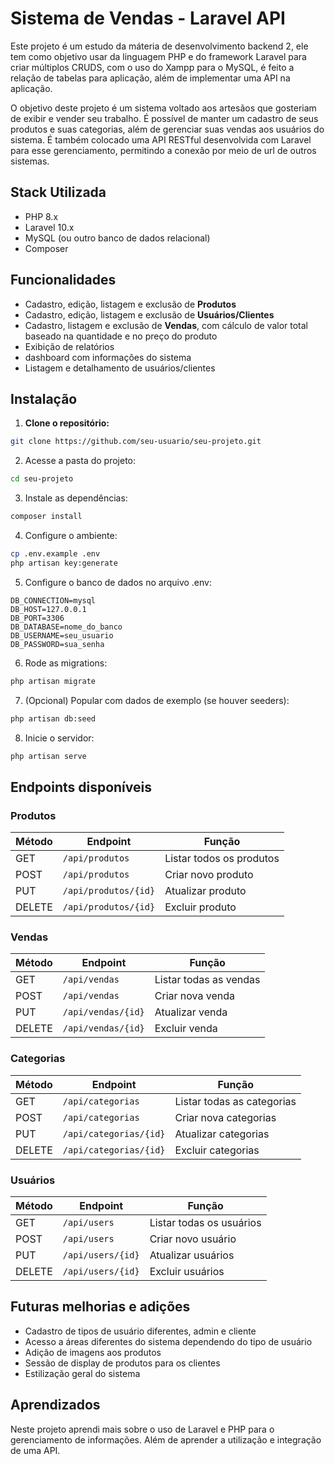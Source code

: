 # Sistema de Vendas - Laravel API

Este projeto é um estudo da máteria de desenvolvimento backend 2, ele tem como objetivo usar da linguagem PHP e do framework Laravel para criar múltiplos CRUDS, com o uso do Xampp para o MySQL, é feito a relação de tabelas para aplicação, além de implementar uma API na aplicação.

O objetivo deste projeto é um sistema voltado aos artesãos que gosteriam de exibir e vender seu trabalho. É possível de manter um cadastro de seus produtos e suas categorias, além de gerenciar suas vendas aos usuários do sistema. É também colocado uma API RESTful desenvolvida com Laravel para esse gerenciamento, permitindo a conexão por meio de url de outros sistemas. 

## Stack Utilizada

- PHP 8.x
- Laravel 10.x
- MySQL (ou outro banco de dados relacional)
- Composer

## Funcionalidades

- Cadastro, edição, listagem e exclusão de **Produtos**
- Cadastro, edição, listagem e exclusão de **Usuários/Clientes**
- Cadastro, listagem e exclusão de **Vendas**, com cálculo de valor total baseado na quantidade e no preço do produto
- Exibição de relatórios
- dashboard com informações do sistema
- Listagem e detalhamento de usuários/clientes

## Instalação

1. **Clone o repositório:**

```bash
git clone https://github.com/seu-usuario/seu-projeto.git
```

2. Acesse a pasta do projeto:

```bash
cd seu-projeto
```

3. Instale as dependências:

```bash
composer install
```

4. Configure o ambiente:

```bash
cp .env.example .env
php artisan key:generate
```

5. Configure o banco de dados no arquivo .env:

```.env
DB_CONNECTION=mysql
DB_HOST=127.0.0.1
DB_PORT=3306
DB_DATABASE=nome_do_banco
DB_USERNAME=seu_usuario
DB_PASSWORD=sua_senha
```

6. Rode as migrations:

```bash
php artisan migrate
```

7. (Opcional) Popular com dados de exemplo (se houver seeders):

```bash
php artisan db:seed
```

8. Inicie o servidor:

```bash
php artisan serve
```

## Endpoints disponíveis

### Produtos

| Método | Endpoint             | Função                   |
| ------ | -------------------- | ------------------------ |
| GET    | `/api/produtos`      | Listar todos os produtos |
| POST   | `/api/produtos`      | Criar novo produto       |
| PUT    | `/api/produtos/{id}` | Atualizar produto        |
| DELETE | `/api/produtos/{id}` | Excluir produto          |

### Vendas

| Método | Endpoint           | Função                 |
| ------ | ------------------ | ---------------------- |
| GET    | `/api/vendas`      | Listar todas as vendas |
| POST   | `/api/vendas`      | Criar nova venda       |
| PUT    | `/api/vendas/{id}` | Atualizar venda        |
| DELETE | `/api/vendas/{id}` | Excluir venda          |

### Categorias

| Método | Endpoint               | Função                      |
| ------ | ---------------------- | --------------------------- |
| GET    | `/api/categorias`      | Listar todas as categorias  |
| POST   | `/api/categorias`      | Criar nova categorias       |
| PUT    | `/api/categorias/{id}` | Atualizar categorias        |
| DELETE | `/api/categorias/{id}` | Excluir categorias          |

### Usuários

| Método | Endpoint               | Função                      |
| ------ | ---------------------- | --------------------------- |
| GET    | `/api/users`           | Listar todas os usuários    |
| POST   | `/api/users`           | Criar novo usuário          |
| PUT    | `/api/users/{id}`      | Atualizar usuários          |
| DELETE | `/api/users/{id}`      | Excluir usuários            |

## Futuras melhorias e adições

- Cadastro de tipos de usuário diferentes, admin e cliente
- Acesso a áreas diferentes do sistema dependendo do tipo de usuário
- Adição de imagens aos produtos
- Sessão de display de produtos para os clientes
- Estilização geral do sistema

## Aprendizados

Neste projeto aprendi mais sobre o uso de Laravel e PHP para o gerenciamento de informações. Além de aprender a utilização e integração de uma API.
